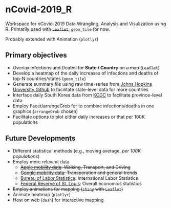 # nCovid-2019_R

Workspace for nCovid-2019 Data Wrangling, Analysis and Visulization using R.
Primarily used with ~~`Leaflet`~~, `geom_tile` for now.

Probably extended with Animation (`plotlyr`)

## Primary objectives
* ~~Overlay Infections and Deaths for **State / Country** on a map (`Leaflet`)~~
* Develop a heatmap of the daily increases of infections and deaths of top-N countries/states (`geom_tile`)
* Generate summary file using raw time-series from [Johns Hopkins University Github](https://github.com/CSSEGISandData/COVID-19) to facilitate state-level data for more countries
* Interface daily South Korea data from [KCDC](http://ncov.mohw.go.kr/) to facilitate province-level data
* Employ Facet/arrangeGrob for to combine infections/deaths in one graphics (`arrangeGrob` chosen)
* Facilitate options to plot either daily increases or that per 100K populations

## Future Developments
* Different statistical methods (e.g., moving average, *per 100K populations*)
* Employ more relevant data
  * ~~[Apple mobility data](http://apple.com/covid19/mobility): Walking, Transport, and Driving~~
  * ~~[Google mobility data](https://www.google.com/covid19/mobility/): Transporation and general trends~~
  * [Bureau of Labor Statistics](https://www.bls.gov/covid19/home.htm): International Labor Statistics
  * [Federal Reserve of St. Louis](https://research.stlouisfed.org/resources/covid-19/): Overall economics statistics
* ~~Employ animations for mapping (`shiny` with `Leaflet`)~~
* Animate heatmap (`plotlyr`)
* Host on web (`dash`) for interactive mapping
